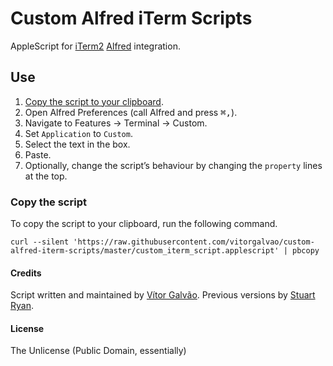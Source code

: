 # Custom Alfred iTerm Scripts

AppleScript for [iTerm2](https://iterm2.com/) [Alfred](https://www.alfredapp.com/) integration.

## Use

1. [Copy the script to your clipboard](#copy-the-script).
2. Open Alfred Preferences (call Alfred and press <kbd>⌘</kbd><kbd>,</kbd>).
3. Navigate to Features → Terminal → Custom.
4. Set `Application` to `Custom`.
5. Select the text in the box.
6. Paste.
7. Optionally, change the script’s behaviour by changing the `property` lines at the top.

### Copy the script

To copy the script to your clipboard, run the following command.

```
curl --silent 'https://raw.githubusercontent.com/vitorgalvao/custom-alfred-iterm-scripts/master/custom_iterm_script.applescript' | pbcopy
```

#### Credits

Script written and maintained by [Vítor Galvão](https://github.com/vitorgalvao/). Previous versions by [Stuart Ryan](http://stuartryan.com).

#### License

The Unlicense (Public Domain, essentially)
